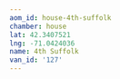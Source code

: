 ```yaml
---
aom_id: house-4th-suffolk
chamber: house
lat: 42.3407521
lng: -71.0424036
name: 4th Suffolk
van_id: '127'
---
```

